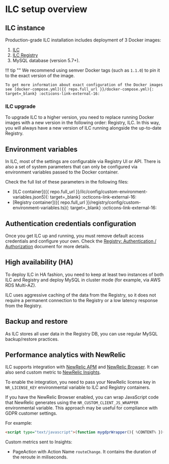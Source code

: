 # ILC setup overview

## ILC instance

Production-grade ILC installation includes deployment of 3 Docker images:

1. [ILC](https://hub.docker.com/r/namecheap/ilc)
1. [ILC Registry](https://hub.docker.com/r/namecheap/ilc_registry)
1. MySQL database (version 5.7+).

!!! tip ""
    We recommend using semver Docker tags (such as `1.1.0`) to pin it to the exact version of the image.

    To get more information about exact configuration of the Docker images see [docker-compose.yml]({{ repo.full_url }}/docker-compose.yml){: target=_blank} :octicons-link-external-16:

### ILC upgrade

To upgrade ILC to a higher version, you need to replace running Docker images with a new version in the following order: Registry, ILC.
In this way, you will always have a new version of ILC running alongside the up-to-date Registry.

## Environment variables

In ILC, most of the settings are configurable via Registry UI or API. There is also a set of system parameters that can only be configured via environment variables passed to the Docker container.

Check the full list of these parameters in the following files:

* [ILC container]({{ repo.full_url }}/ilc/config/custom-environment-variables.json5){: target=_blank} :octicons-link-external-16:
* [Registry container]({{ repo.full_url }}/registry/config/custom-environment-variables.ts){: target=_blank} :octicons-link-external-16:

## Authentication credentials configuration

Once you get ILC up and running, you must remove default access credentials and configure your own. Check the
[Registry: Authentication / Authorization](./registry.md#authentication-authorization) document for more details.

## High availability (HA)

To deploy ILC in HA fashion, you need to keep at least two instances of both ILC and Registry and deploy MySQL in cluster mode (for example, via AWS RDS Multi-AZ).

ILC uses aggressive caching of the data from the Registry, so it does not require a permanent connection to the Registry or a low latency response from the Registry.

## Backup and restore

As ILC stores all user data in the Registry DB, you can use regular MySQL backup/restore practices.

## Performance analytics with NewRelic

ILC supports integration with [NewRelic APM](https://newrelic.com/products/application-monitoring) and [NewRelic Browser](https://newrelic.com/products/browser-monitoring). It can also send custom metric to [NewRelic Insights](https://newrelic.com/products/insights).

To enable the integration, you need to pass your NewRelic license key in `NR_LICENSE_KEY` environmental variable to ILC and Registry containers.

If you have the NewRelic Browser enabled, you can wrap JavaScript code that NewRelic generates using the `NR_CUSTOM_CLIENT_JS_WRAPPER`
environmental variable. This approach may be useful for compliance with GDPR customer settings.

For example:

```html
<script type="text/javascript">(function mygdprWrapper(){ %CONTENT% })()</script>`
```

Custom metrics sent to Insights:

* PageAction with Action Name `routeChange`. It contains the duration of the reroute in miliseconds.
